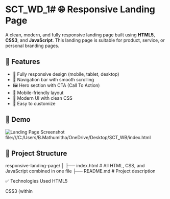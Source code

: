 # SCT_WD_1# 🌐 Responsive Landing Page

A clean, modern, and fully responsive landing page built using **HTML5**, **CSS3**, and **JavaScript**. This landing page is suitable for product, service, or personal branding pages.

## 🚀 Features

- 🌟 Fully responsive design (mobile, tablet, desktop)
- 🧭 Navigation bar with smooth scrolling
- 🖼️ Hero section with CTA (Call To Action)
- 📱 Mobile-friendly layout
- 🎨 Modern UI with clean CSS
- 🔧 Easy to customize

## 📸 Demo

![Landing Page Screenshot]()  file:///C:/Users/B.Mathumitha/OneDrive/Desktop/SCT_WB/index.html

## 📁 Project Structure

responsive-landing-page/
│
├── index.html # All HTML, CSS, and JavaScript combined in one file
├── README.md # Project description


✅ Technologies Used
HTML5

CSS3 (within <style>)

JavaScript (within <script>, optional)

📬 Contact
Mathumitha Balakrishnan
📧 mathumithabalakrishnan11@gmail.com
